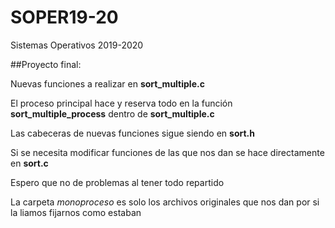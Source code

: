 # SOPER19-20
Sistemas Operativos 2019-2020

##Proyecto final:

Nuevas funciones a realizar en **sort_multiple.c**

El proceso principal hace y reserva todo en  la función **sort_multiple_process** dentro de **sort_multiple.c**

Las cabeceras de nuevas funciones sigue siendo en **sort.h**

Si se necesita modificar funciones de las que nos dan se hace directamente en **sort.c**

Espero que no de problemas al tener todo repartido

La carpeta _monoproceso_ es solo los archivos originales que nos dan por si la liamos fijarnos como estaban

